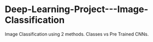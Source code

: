 # Deep-Learning-Project---Image-Classification
Image Classification using 2 methods. Classes vs Pre Trained CNNs.
